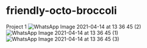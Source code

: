# friendly-octo-broccoli
Project 1
![WhatsApp Image 2021-04-14 at 13 36 45 (2)](https://user-images.githubusercontent.com/75975792/114704755-42817d80-9d27-11eb-92b6-2f0114eb9d58.jpeg)
![WhatsApp Image 2021-04-14 at 13 36 45 (1)](https://user-images.githubusercontent.com/75975792/114705421-04388e00-9d28-11eb-97e7-cb8e6295890a.jpeg)
![WhatsApp Image 2021-04-14 at 13 36 45 (3)](https://user-images.githubusercontent.com/75975792/114705468-10245000-9d28-11eb-8192-e7656a34dc49.jpeg)
